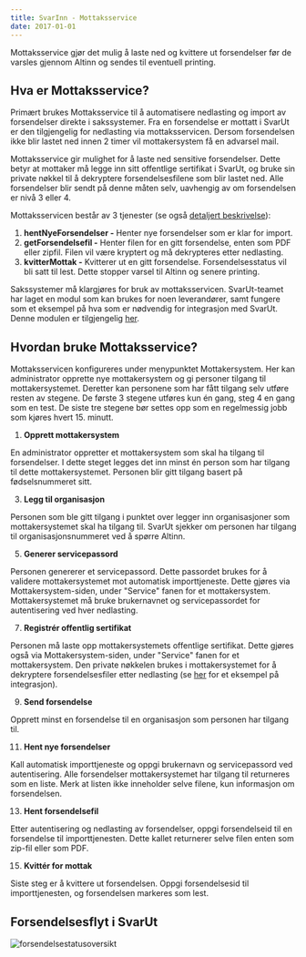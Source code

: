 ```yaml
---
title: SvarInn - Mottaksservice
date: 2017-01-01
---
```


Mottaksservice gjør det mulig å laste ned og kvittere ut forsendelser før de varsles gjennom Altinn og sendes til eventuell printing.

## Hva er Mottaksservice?

Primært brukes Mottaksservice til å automatisere nedlasting og import av forsendelser direkte i sakssystemer. Fra en forsendelse er mottatt i SvarUt er den tilgjengelig for nedlasting via mottaksservicen. Dersom forsendelsen ikke blir lastet ned innen 2 timer vil mottakersystem få en advarsel mail.

Mottaksservice gir mulighet for å laste ned sensitive forsendelser. Dette betyr at mottaker må legge inn sitt offentlige sertifikat i SvarUt, og bruke sin private nøkkel til å dekryptere forsendelsesfilene som blir lastet ned. Alle forsendelser blir sendt på denne måten selv, uavhengig av om forsendelsen er nivå 3 eller 4.

Mottaksservicen består av 3 tjenester (se også [detaljert beskrivelse](/svarut/integrasjon/mottaksservice-rest)):

1.  **hentNyeForsendelser -** Henter nye forsendelser som er klar for import.
2.  **getForsendelsefil -** Henter filen for en gitt forsendelse, enten som PDF eller zipfil. Filen vil være kryptert og må dekrypteres etter nedlasting.
3.  **kvitterMottak -** Kvitterer ut en gitt forsendelse. Forsendelsesstatus vil bli satt til lest. Dette stopper varsel til Altinn og senere printing.

Sakssystemer må klargjøres for bruk av mottaksservicen. SvarUt-teamet har laget en modul som kan brukes for noen leverandører, samt fungere som et eksempel på hva som er nødvendig for integrasjon med SvarUt. Denne modulen er tilgjengelig [her](https://github.com/ks-no/svarut-sak-mottak).

## Hvordan bruke Mottaksservice?

Mottaksservicen konfigureres under menypunktet Mottakersystem. Her kan administrator opprette nye mottakersystem og gi personer tilgang til mottakersystemet. Deretter kan personene som har fått tilgang selv utføre resten av stegene. De første 3 stegene utføres kun én gang, steg 4 en gang som en test. De siste tre stegene bør settes opp som en regelmessig jobb som kjøres hvert 15\. minutt.

1.  **Opprett mottakersystem**

En administrator oppretter et mottakersystem som skal ha tilgang til forsendelser. I dette steget legges det inn minst én person som har tilgang til dette mottakersystemet. Personen blir gitt tilgang basert på fødselsnummeret sitt.

3.  **Legg til organisasjon**

Personen som ble gitt tilgang i punktet over legger inn organisasjoner som mottakersystemet skal ha tilgang til. SvarUt sjekker om personen har tilgang til organisasjonsnummeret ved å spørre Altinn.

5.  **Generer servicepassord**

Personen genererer et servicepassord. Dette passordet brukes for å validere mottakersystemet mot automatisk importtjeneste. Dette gjøres via Mottakersystem-siden, under "Service" fanen for et mottakersystem. Mottakersystemet må bruke brukernavnet og servicepassordet for autentisering ved hver nedlasting.

7.  **Registrér offentlig sertifikat**

Personen må laste opp mottakersystemets offentlige sertifikat. Dette gjøres også via Mottakersystem-siden, under "Service" fanen for et mottakersystem. Den private nøkkelen brukes i mottakersystemet for å dekryptere forsendelsesfiler etter nedlasting (se [her](https://github.com/ks-no/svarut-sak-mottak) for et eksempel på integrasjon).

9.  **Send forsendelse**

Opprett minst en forsendelse til en organisasjon som personen har tilgang til.

11.  **Hent nye forsendelser**

Kall automatisk importtjeneste og oppgi brukernavn og servicepassord ved autentisering. Alle forsendelser mottakersystemet har tilgang til returneres som en liste. Merk at listen ikke inneholder selve filene, kun informasjon om forsendelsen.

13.  **Hent forsendelsefil**

Etter autentisering og nedlasting av forsendelser, oppgi forsendelseid til en forsendelse til importtjenesten. Dette kallet returnerer selve filen enten som zip-fil eller som PDF.

15.  **Kvittér for mottak**

Siste steg er å kvittere ut forsendelsen. Oppgi forsendelsesid til importtjenesten, og forsendelsen markeres som lest.

## Forsendelsesflyt i SvarUt

![forsendelsestatusoversikt](https://raw.githubusercontent.com/wiki/ks-no/svarut-dokumentasjon/mottakerserviceflyt.png)

